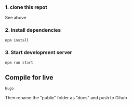 ### 1. clone this repot

See above

### 2. Install dependencies

```bash
npm install
```

### 3. Start development server

```bash
npm run start
```

## Compile for live

```bash
hugo
```
Then rename the "public" folder as "docs" and push to Gihub
